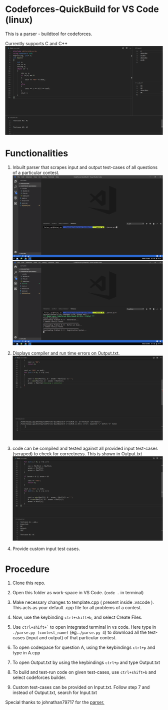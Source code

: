# Codeforces-QuickBuild for VS Code (linux)
This is a parser - buildtool for codeforces.


Currently supports C and C++
![Screenshot](Screenshots/1.png?raw=true "Title")
# Functionalities
1) Inbuilt parser that scrapes input and output test-cases of all questions of a particular contest.
![Screenshot](Screenshots/2.png?raw=true "Title")
![Screenshot](Screenshots/3.png?raw=true "Title")


2) Displays compiler and run time errors on Output.txt.
![Screenshot](Screenshots/4.png?raw=true "Title")


3) code can be compiled and tested against all provided input test-cases (scraped) to check for correctness. This is shown in Output.txt
![Screenshot](Screenshots/5.png?raw=true "Title")


4) Provide custom input test cases.


# Procedure
1) Clone this repo.


2) Open this folder as work-space in VS Code. (`code .` in terminal)


3) Make necessary changes to template.cpp ( present inside .vscode ). This acts as your default .cpp file for all problems of a contest.


4) Now, use the keybinding `ctrl+shift+b`, and select Create Files.


5) Use ``` ctrl+shift+` ``` to open integrated terminal in vs code. Here type in `./parse.py (contest_name)` (eg.`./parse.py 4`) to download all the test-cases (input and output) of that particular contest.


6) To open codespace for question A, using the keybindings `ctrl+p` and type in A.cpp


7) To open Output.txt by using the keybindings `ctrl+p` and type Output.txt


8) To build and test-run code on given test-cases, use `ctrl+shift+b` and select codeforces builder.


9) Custom test-cases can be provided on Input.txt. Follow step 7 and instead of Output.txt, search for Input.txt


Special thanks to johnathan79717 for the [parser.](https://github.com/johnathan79717/codeforces-parser)
